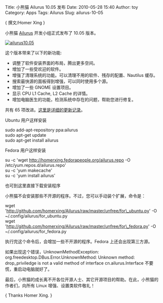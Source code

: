 Title: 小熊猫 Ailurus 10.05 发布
Date: 2010-05-28 15:40
Author: toy
Category: Apps
Tags: Ailurus
Slug: ailurus-10-05

{ 撰文/Homer Xing }

小熊猫 [Ailurus](http://ailurus.cn) 开发小组正式发布了 10.05 版本。

[![ailurus10.05](http://i.linuxtoy.org/images/2010/05/thumb-ailurus10.05.png)](http://i.linuxtoy.org/images/2010/05/ailurus10.05.png)

这个版本带来了以下的新功能:

+ 调整了软件安装界面的布局，腾出更多空间。  
+ 增加了一些受欢迎的软件。  
+ 增强了清理系统的功能。可以清理不用的软件、残存的配置、Nautilus
缓存。  
+ 搜索最快源的面板得到增强，可以同时使用多个源。  
+ 增加了一些 GNOME 设置项目。  
+ 显示 CPU L1 Cache, L2 Cache 的详情。  
+ 增加电脑医生的功能，检测系统中存在的问题，帮助您进行修复。

共有 65
项改进。[这里是详细的更新记录](http://github.com/homerxing/Ailurus/raw/master/ChangeLog)。

Ubuntu 用户这样安装

sudo add-apt-repository ppa:ailurus  
sudo apt-get update  
sudo apt-get install ailurus

Fedora 用户这样安装

su -c 'wget http://homerxing.fedorapeople.org/ailurus.repo -O
/etc/yum.repos.d/ailurus.repo'  
su -c 'yum makecache'  
su -c 'yum install ailurus'

也可到这里直接下载安装程序

小熊猫不会安装那些不开源的程序。不过，您可以手动装个扩展，命令是：

wget
'http://github.com/homerxing/Ailurus/raw/master/unfree/for\_ubuntu.py' -O
~/.config/ailurus/for\_ubuntu.py  
wget
'http://github.com/homerxing/Ailurus/raw/master/unfree/for\_fedora.py' -O
~/.config/ailurus/for\_fedora.py

执行完这个命令后，会增加一些不开源的程序。Fedora 上还会出现第三方源。

如果出现这个错误，UnknownMethodException:
org.freedesktop.DBus.Error.UnknownMethod: Unknown method:
drop\_priviledge is not a valid method of interface cn.ailurus.Interface
不要慌，重启动电脑就好了。

最后，小熊猫的成长离不开各位开源人士、其它开源项目的帮助。在此，小熊猫的作者们，向所有
Linux 增强、设置类软件敬礼！

{ Thanks Homer Xing. }
